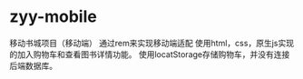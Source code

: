 # zyy-mobile
移动书城项目（移动端）
通过rem来实现移动端适配
使用html，css，原生js实现的加入购物车和查看图书详情功能。
使用locatStorage存储购物车，并没有连接后端数据库。
